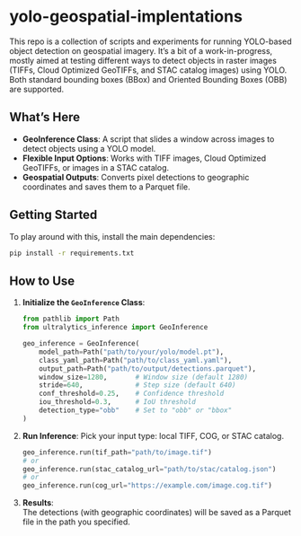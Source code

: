 

# yolo-geospatial-implentations

This repo is a collection of scripts and experiments for running YOLO-based object detection on geospatial imagery. It’s a bit of a work-in-progress, mostly aimed at testing different ways to detect objects in raster images (TIFFs, Cloud Optimized GeoTIFFs, and STAC catalog images) using YOLO. Both standard bounding boxes (BBox) and Oriented Bounding Boxes (OBB) are supported.

## What’s Here

- **GeoInference Class**: A script that slides a window across images to detect objects using a YOLO model.
- **Flexible Input Options**: Works with TIFF images, Cloud Optimized GeoTIFFs, or images in a STAC catalog.
- **Geospatial Outputs**: Converts pixel detections to geographic coordinates and saves them to a Parquet file.

## Getting Started

To play around with this, install the main dependencies:

```bash
pip install -r requirements.txt
```

## How to Use

1. **Initialize the `GeoInference` Class**:
   ```python
   from pathlib import Path
   from ultralytics_inference import GeoInference

   geo_inference = GeoInference(
       model_path=Path("path/to/your/yolo/model.pt"),
       class_yaml_path=Path("path/to/class_yaml.yaml"),
       output_path=Path("path/to/output/detections.parquet"),
       window_size=1280,       # Window size (default 1280)
       stride=640,             # Step size (default 640)
       conf_threshold=0.25,    # Confidence threshold
       iou_threshold=0.3,      # IoU threshold
       detection_type="obb"    # Set to "obb" or "bbox"
   )
   ```

2. **Run Inference**:
   Pick your input type: local TIFF, COG, or STAC catalog.
   ```python
   geo_inference.run(tif_path="path/to/image.tif")
   # or
   geo_inference.run(stac_catalog_url="path/to/stac/catalog.json")
   # or
   geo_inference.run(cog_url="https://example.com/image.cog.tif")
   ```

3. **Results**:  
   The detections (with geographic coordinates) will be saved as a Parquet file in the path you specified.

